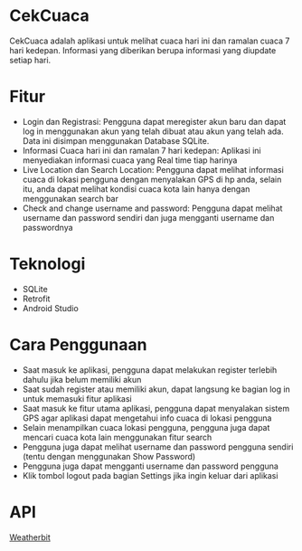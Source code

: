 # CekCuaca
CekCuaca adalah aplikasi untuk melihat cuaca hari ini dan ramalan cuaca 7 hari kedepan. Informasi yang diberikan berupa informasi yang diupdate setiap hari. 

# Fitur
- Login dan Registrasi: Pengguna dapat meregister akun baru dan dapat log in menggunakan akun yang telah dibuat atau akun yang telah ada. Data ini disimpan menggunakan Database SQLite.
- Informasi Cuaca hari ini dan ramalan 7 hari kedepan: Aplikasi ini menyediakan informasi cuaca yang Real time tiap harinya
- Live Location dan Search Location: Pengguna dapat melihat informasi cuaca di lokasi pengguna dengan menyalakan GPS di hp anda, selain itu, anda dapat melihat kondisi cuaca kota lain hanya dengan menggunakan search bar
- Check and change username and password: Pengguna dapat melihat username dan password sendiri dan juga mengganti username dan passwordnya

# Teknologi
- SQLite
- Retrofit
- Android Studio

# Cara Penggunaan
- Saat masuk ke aplikasi, pengguna dapat melakukan register terlebih dahulu jika belum memiliki akun
- Saat sudah register atau memiliki akun, dapat langsung ke bagian log in untuk memasuki fitur aplikasi
- Saat masuk ke fitur utama aplikasi, pengguna dapat menyalakan sistem GPS agar aplikasi dapat mengetahui info cuaca di lokasi pengguna
- Selain menampilkan cuaca lokasi pengguna, pengguna juga dapat mencari cuaca kota lain menggunakan fitur search
- Pengguna juga dapat melihat username dan password pengguna sendiri (tentu dengan menggunakan Show Password)
- Pengguna juga dapat mengganti username dan password pengguna
- Klik tombol logout pada bagian Settings jika ingin keluar dari aplikasi

# API
[Weatherbit](https://www.weatherbit.io/)
